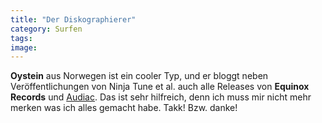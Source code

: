```yaml
---
title: "Der Diskographierer"
category: Surfen
tags: 
image: 
---
```


**Oystein** aus Norwegen ist ein cooler Typ, und er bloggt neben Veröffentlichungen von Ninja Tune et al. auch alle Releases von **Equinox Records** und [Audiac](http://www.timec.net/ninjatune/index.php/Audiac). Das ist sehr hilfreich, denn ich muss mir nicht mehr merken was ich alles gemacht habe. Takk! Bzw. danke!